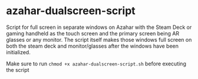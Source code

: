 # azahar-dualscreen-script
Script for full screen in separate windows on Azahar with the Steam Deck or gaming handheld as the touch screen and the primary screen being AR glasses or any monitor. The script itself makes those windows full screen on both the steam deck and monitor/glasses after the windows have been initialized.

Make sure to run ```chmod +x azahar-dualscreen-script.sh``` before executing the script
